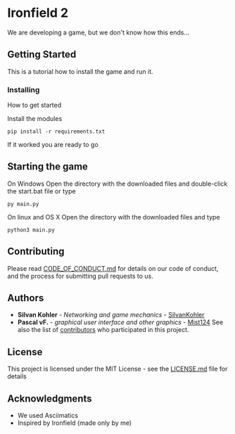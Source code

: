# Ironfield 2
We are developing a game, but we don't know how this ends...

## Getting Started

This is a tutorial how to install the game and run it.

### Installing

How to get started

Install the modules

```
pip install -r requirements.txt
```

If it worked you are ready to go

## Starting the game
On Windows
Open the directory with the downloaded files and double-click the start.bat file or type
```
py main.py
```
On linux and OS X
Open the directory with the downloaded files and type
```
python3 main.py
```

## Contributing

Please read [CODE_OF_CONDUCT.md](https://github.com/SilvanKohler/Ironfield-2/CODE_OF_CONDUCT.md) for details on our code of conduct, and the process for submitting pull requests to us.

## Authors

* **Silvan Kohler** - *Networking and game mechanics* - [SilvanKohler](https://github.com/SilvanKohler)
* **Pascal vF.** - *graphical user interface and other graphics* - [Mist124](https://github.com/Mist124)
See also the list of [contributors](https://github.com/SilvanKohler/Ironfield-2/contributors) who participated in this project.

## License

This project is licensed under the MIT License - see the [LICENSE.md](LICENSE.md) file for details

## Acknowledgments

* We used Asciimatics
* Inspired by Ironfield (made only by me)

